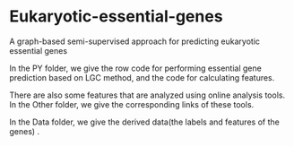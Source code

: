 # Eukaryotic-essential-genes
A graph-based semi-supervised approach for predicting eukaryotic essential genes

In the PY folder, we give the row code for performing essential gene prediction based on LGC method, and the code for calculating features.

There are also some features that are analyzed using online analysis tools. In the Other folder, we give the corresponding links of these tools.

In the Data folder, we give the derived data(the labels and features of the genes) .
